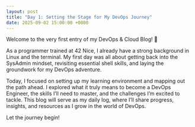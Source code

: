 ```yaml
---
layout: post
title: "Day 1: Setting the Stage for My DevOps Journey"
date: 2025-09-02 15:00:00 +0000
---
```


Welcome to the very first entry of my DevOps & Cloud Blog! 👋

As a programmer trained at 42 Nice, I already have a strong background in Linux and the terminal. My first day was all about getting back into the SysAdmin mindset, revisiting essential shell skills, and laying the groundwork for my DevOps adventure.

Today, I focused on setting up my learning environment and mapping out the path ahead. I explored what it truly means to become a DevOps Engineer, the skills I’ll need to master, and the challenges I’m excited to tackle. This blog will serve as my daily log, where I’ll share progress, insights, and resources as I grow in the world of DevOps.

Let the journey begin!